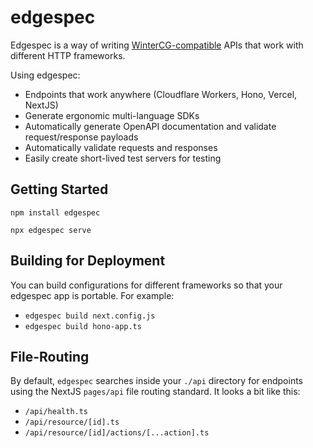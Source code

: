 # edgespec

Edgespec is a way of writing [WinterCG-compatible](https://wintercg.org/) APIs
that work with different HTTP frameworks.

Using edgespec:

- Endpoints that work anywhere (Cloudflare Workers, Hono, Vercel, NextJS)
- Generate ergonomic multi-language SDKs
- Automatically generate OpenAPI documentation and validate request/response payloads
- Automatically validate requests and responses
- Easily create short-lived test servers for testing

## Getting Started

```
npm install edgespec

npx edgespec serve
```

## Building for Deployment

You can build configurations for different frameworks so that your edgespec app
is portable. For example:

- `edgespec build next.config.js`
- `edgespec build hono-app.ts`

## File-Routing

By default, `edgespec` searches inside your `./api` directory for endpoints
using the NextJS `pages/api` file routing standard. It looks a bit like this:

- `/api/health.ts`
- `/api/resource/[id].ts`
- `/api/resource/[id]/actions/[...action].ts`
